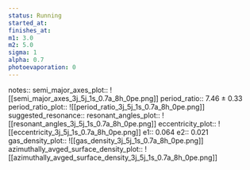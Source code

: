 ```yaml
---
status: Running
started_at:
finishes_at:
m1: 3.0
m2: 5.0
sigma: 1
alpha: 0.7
photoevaporation: 0
---
```


notes::
semi_major_axes_plot:: ![[semi_major_axes_3j_5j_1s_0.7a_8h_0pe.png]]
period_ratio:: 7.46 ± 0.33
period_ratio_plot:: ![[period_ratio_3j_5j_1s_0.7a_8h_0pe.png]]
suggested_resonance:: 
resonant_angles_plot:: ![[resonant_angles_3j_5j_1s_0.7a_8h_0pe.png]]
eccentricity_plot:: ![[eccentricity_3j_5j_1s_0.7a_8h_0pe.png]]
e1:: 0.064
e2:: 0.021
gas_density_plot:: ![[gas_density_3j_5j_1s_0.7a_8h_0pe.png]]
azimuthally_avged_surface_density_plot:: ![[azimuthally_avged_surface_density_3j_5j_1s_0.7a_8h_0pe.png]]
